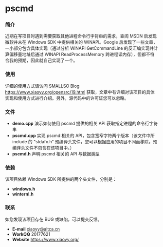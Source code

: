 # pscmd

### 简介
近期在写项目时遇到需要获取其他进程命令行字符串的需求，查阅 MSDN 后发现微软并未在 Windows SDK 中提供相关的 WINAPI。Google 后发现了一些文章，一小部分包含具体实现（通过分析 WINAPI GetCommandLine 的反汇编实现并计算偏移量地址后通过 WINAPI ReadProcessMemory 跨进程读内存），但都不符合我的预期，因此就自己实现了一个。

### 使用
详细的使用方式请访问 SMALLSO Blog https://www.xiaoyy.org/opensrc/19.html 获取，文章中有详细对该项目的具体实现和使用方式进行介绍。另外，源代码中的许可证您可以忽略。

### 文件
* **demo.cpp** 演示如何使用 pscmd 提供的相关 API 获取指定进程的命令行字符串
* **pscmd.cpp** 实现 pscmd 相关的 API，包含宽窄字符两个版本（该文件中所 include 的 "stdafx.h" 预编译头文件，您可以根据应用的项目不同而移除，预编译头文件不包含在该项目中。）
* **pscmd.h** 声明 pscmd 相关的 API 与数据类型

### 依赖
该项目依赖 Windows SDK 所提供的两个头文件，分别是：
* **windows.h**
* **winternl.h**

### 联系
如您发现该项目存在 BUG 或缺陷，可以提交反馈。
* **E-mail**    xiaoyy@altca.cn
* **WorkQQ**   	20177621
* **Website**   https://www.xiaoyy.org/
